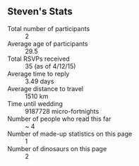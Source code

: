## Steven's Stats
<a name="stats"/>

<dl>
<dt>Total number of participants</dt><dd>2</dd>
<dt>Average age of participants</dt><dd>29.5</dd>
<dt>Total RSVPs received</dt><dd>35 (as of 4/12/15)</dd>
<dt>Average time to reply</dt><dd>3.49 days</dd>
<dt>Average distance to travel</dt><dd>1510 km</dd>
<dt>Time until wedding</dt><dd><span id="countdown">9187728</span> micro-fortnights</dd>
<dt>Number of people who read this far</dt><dd>~ 4</dd>
<dt>Number of made-up statistics on this page</dt><dd>1</dd>
<dt>Number of dinosaurs on this page</dt><dd>2</dd>
</dl>


